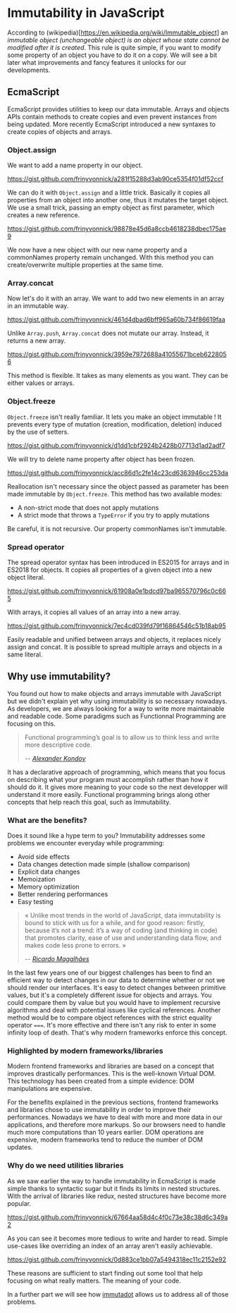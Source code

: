 # Immutability in JavaScript

According to (wikipedia)[https://en.wikipedia.org/wiki/Immutable_object] an *immutable object (unchangeable object) is an object whose state cannot be modified after it is created*. This rule is quite simple, if you want to modify some property of an object you have to do it on a copy. We will see a bit later what improvements and fancy features it unlocks for our developments.

## EcmaScript

EcmaScript provides utilities to keep our data immutable. Arrays and objects APIs contain methods to create copies and even prevent instances from being updated. More recently EcmaScript introduced a new syntaxes to create copies of objects and arrays.

### Object.assign

We want to add a name property in our object.

https://gist.github.com/frinyvonnick/a281f15288d3ab90ce5354f01df52ccf

We can do it with `Object.assign` and a little trick. Basically it copies all properties from an object into another one, thus it mutates the target object. We use a small trick, passing an empty object as first parameter, which creates a new reference.

https://gist.github.com/frinyvonnick/98878e45d6a8ccb4618238dbec175ae9

We now have a new object with our new name property and a commonNames property remain unchanged. With this method you can create/overwrite multiple properties at the same time.

### Array.concat

Now let's do it with an array. We want to add two new elements in an array in an immutable way.

https://gist.github.com/frinyvonnick/461d4dbad6bff965a60b734f86619faa

Unlike `Array.push`, `Array.concat` does not mutate our array. Instead, it returns a new array.

https://gist.github.com/frinyvonnick/3959e7972688a41055671bceb6228056

This method is flexible. It takes as many elements as you want. They can be either values or arrays.

### Object.freeze

`Object.freeze` isn't really familiar. It lets you make an object immutable ! It prevents every type of mutation (creation, modification, deletion) induced by the use of setters.

https://gist.github.com/frinyvonnick/d1dd1cbf2924b2428b07713d1ad2adf7

We will try to delete name property after object has been frozen.

https://gist.github.com/frinyvonnick/acc86d1c2fe14c23cd6363946cc253da

Reallocation isn't necessary since the object passed as parameter has been made immutable by `Object.freeze`. This method has two available modes:

- A non-strict mode that does not apply mutations
- A strict mode that throws a `TypeError` if you try to apply mutations

Be careful, it is not recursive. Our property commonNames isn't immutable.

### Spread operator

The spread operator syntax has been introduced in ES2015 for arrays and in ES2018 for objects. It copies all properties of a given object into a new object literal.

https://gist.github.com/frinyvonnick/61908a0e1bdcd97ba965570796c0c665

With arrays, it copies all values of an array into a new array.

https://gist.github.com/frinyvonnick/7ec4cd039fd79f16864546c51b18ab95

Easily readable and unified between arrays and objects, it replaces nicely assign and concat. It is possible to spread multiple arrays and objects in a same literal.

## Why use immutability?

You found out how to make objects and arrays immutable with JavaScript but we didn't explain yet why using immutability is so necessary nowadays. As developers, we are always looking for a way to write more maintainable and readable code. Some paradigms such as Functionnal Programming are focusing on this.

> Functional programming’s goal is to allow us to think less and write more descriptive code.
>
> -- <cite>[Alexander Kondov](https://hackernoon.com/functional-programming-paradigms-in-modern-javascript-immutability-4e9751ca005c)</cite>

It has a declarative approach of programming, which means that you focus on describing what your program must accomplish rather than how it should do it. It gives more meaning to your code so the next developper will understand it more easily. Functional programming brings along other concepts that help reach this goal, such as Immutability.

### What are the benefits?

Does it sound like a hype term to you? Immutability addresses some problems we encounter everyday while programming:

- Avoid side effects
- Data changes detection made simple (shallow comparison)
- Explicit data changes
- Memoization
- Memory optimization
- Better rendering performances
- Easy testing

> « Unlike most trends in the world of JavaScript, data immutability is bound to stick with us for a while, and for good reason: firstly, because it’s not a trend: it’s a way of coding (and thinking in code) that promotes clarity, ease of use and understanding data flow, and makes code less prone to errors. »
>
> -- <cite>[Ricardo Magalhães](https://hackernoon.com/data-immutability-with-vanilla-javascript-63834a65a6c9)</cite>

In the last few years one of our biggest challenges has been to find an efficient way to detect changes in our data to determine whether or not we should render our interfaces. It's easy to detect changes between primitive values, but it's a completely different issue for objects and arrays. You could compare them by value but you would have to implement recursive algorithms and deal with potential issues like cyclical references. Another method would be to compare object references with the strict equality operator `===`. It's more effective and there isn't any risk to enter in some infinity loop of death. That's why modern frameworks enforce this concept.

### Highlighted by modern frameworks/libraries

Modern frontend frameworks and libraries are based on a concept that improves drastically performances. This is the well-known Virtual DOM. This technology has been created from a simple evidence: DOM manipulations are expensive.

For the benefits explained in the previous sections, frontend frameworks and libraries chose to use immutability in order to improve their performances. Nowadays we have to deal with more and more data in our applications, and therefore more markups. So our browsers need to handle much more computations than 10 years earlier. DOM operations are expensive, modern frameworks tend to reduce the number of DOM updates.

### Why do we need utilities libraries

As we saw earlier the way to handle immutability in EcmaScript is made simple thanks to syntactic sugar but it finds its limits in nested structures. With the arrival of libraries like redux, nested structures have become more popular.

https://gist.github.com/frinyvonnick/67664aa58d4c4f0c73e38c38d6c349a2

As you can see it becomes more tedious to write and harder to read. Simple use-cases like overriding an index of an array aren't easily achievable.

https://gist.github.com/frinyvonnick/0d883ce1bb07a5494318ec11c2152e92

These reasons are sufficient to start finding out some tool that help focusing on what really matters. The meaning of your code.

In a further part we will see how [immutadot](https://immutadot.zenika.com) allows us to address all of those problems.

